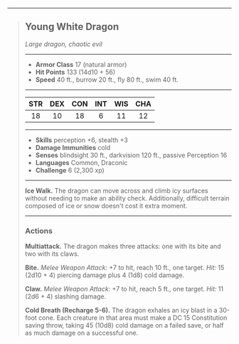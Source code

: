 ***
> ## Young White Dragon
> *Large dragon, chaotic evil*
> 
> ***
> 
> - **Armor Class** 17 (natural armor)
> - **Hit Points** 133 (14d10 + 56)
> - **Speed** 40 ft., burrow 20 ft., fly 80 ft., swim 40 ft.
> 
> ***
> 
> |STR|DEX|CON|INT|WIS|CHA|
> |:---:|:---:|:---:|:---:|:---:|:---:|
> |18|10|18|6|11|12|
> 
> ***
> 
> - **Skills** perception +6, stealth +3
> - **Damage Immunities** cold
> - **Senses** blindsight 30 ft., darkvision 120 ft., passive Perception 16
> - **Languages** Common, Draconic
> - **Challenge** 6 (2,300 xp)
> 
> ***
> 
> **Ice Walk.** The dragon can move across and climb icy surfaces without needing to make an ability check. Additionally, difficult terrain composed of ice or snow doesn't cost it extra moment.
> 
> ***
> 
> ### Actions
> **Multiattack.** The dragon makes three attacks: one with its bite and two with its claws.
> 
> **Bite.** *Melee Weapon Attack:* +7 to hit, reach 10 ft., one target. *Hit:* 15 (2d10 + 4) piercing damage plus 4 (1d8) cold damage.
> 
> **Claw.** *Melee Weapon Attack:* +7 to hit, reach 5 ft., one target. *Hit:* 11 (2d6 + 4) slashing damage.
> 
> **Cold Breath (Recharge 5-6).** The dragon exhales an icy blast in a 30-foot cone. Each creature in that area must make a DC 15 Constitution saving throw, taking 45 (10d8) cold damage on a failed save, or half as much damage on a successful one.